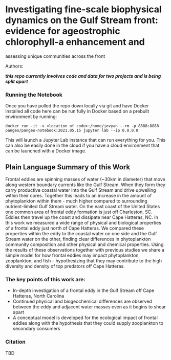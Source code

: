 # Investigating fine-scale biophysical dynamics on the Gulf Stream front: evidence for ageostrophic chlorophyll-a enhancement and 
assessing unique communities across the front

Authors:

***this repo currently involves code and data for two projects and is being split apart***

### Running the Notebook
Once you have pulled the repo down locally via git and have Docker installed all code here can be run fully in Docker based on a prebuilt environment by running:

`docker run -it -v <location of code>:/home/jovyan --rm -p 8888:8888 pangeo/pangeo-notebook:2021.05.15 jupyter lab --ip 0.0.0.0`

This will launch a Jupyter Lab instance that can run everything for you. This can also be easily done in the cloud if you have a cloud environment that can be launched with a Docker image.

## Plain Language Summary of this Work

Frontal eddies are spinning masses of water (~30km in diameter) that move along western boundary currents like the Gulf Stream. When they form they carry productive coastal water into the Gulf Stream and drive upwelling within their cores. Together this leads to an increase in the amount of phytoplankton within them - much higher compared to surrounding nutrient-limited Gulf Stream water. On the east coast of the United States one common area of frontal eddy formation is just off Charleston, SC. Eddies then travel up the coast and dissipate near Cape Hatteras, NC. In this work we measured a wide range of physical and biological properties of a frontal eddy just north of Cape Hatteras. We compared these properties within the eddy to the coastal water on one side and the Gulf Stream water on the other, finding clear differences in phytoplankton community composition and other physical and chemical properties. Using the results of these observations together with previous studies we share a simple model for how frontal eddies may impact phytoplankton, zooplankton, and fish – hypothesizing that they may contribute to the high diversity and density of top predators off Cape Hatteras.

### The key points of this work are:
- In-depth investigation of a frontal eddy in the Gulf Stream off Cape Hatteras, North Carolina
- Continued physical and biogeochemical differences are observed between the eddy and adjacent water masses even as it begins to shear apart
- A conceptual model is developed for the ecological impact of frontal eddies along with the hypothesis that they could supply zooplankton to secondary consumers


### Citation
TBD

